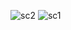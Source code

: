 ![sc2](https://github.com/byhq/Whatsapp_Navigation/assets/136670427/3f68bd0b-e298-4c74-bd52-e0296d6427c1)
![sc1](https://github.com/byhq/Whatsapp_Navigation/assets/136670427/44cf2b00-2a3b-4b9a-a995-33ffe2e2e4a4)
